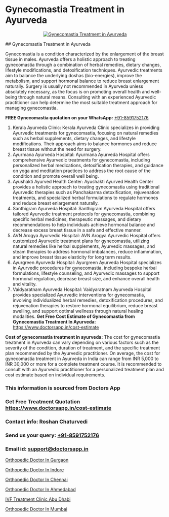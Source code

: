 # Gynecomastia Treatment in Ayurveda

<p align="center">
  <a href="null">
    <img src="null" alt="Gynecomastia Treatment in Ayurveda">
  </a>
</p>
## Gynecomastia Treatment in Ayurveda

Gynecomastia is a condition characterized by the enlargement of the breast tissue in males. Ayurveda offers a holistic approach to treating gynecomastia through a combination of herbal remedies, dietary changes, lifestyle modifications, and detoxification techniques. Ayurvedic treatments aim to balance the underlying doshas (bio-energies), improve the metabolism, and support hormonal balance to reduce breast enlargement naturally. Surgery is usually not recommended in Ayurveda unless absolutely necessary, as the focus is on promoting overall health and well-being through natural means. Consulting with an experienced Ayurvedic practitioner can help determine the most suitable treatment approach for managing gynecomastia.

**FREE Gynecomastia quotation on your WhatsApp:**  [+91-8591752176](https://api.whatsapp.com/send?phone=8591752176)

1) Kerala Ayurveda Clinic: Kerala Ayurveda Clinic specializes in providing Ayurvedic treatments for gynecomastia, focusing on natural remedies such as herbal supplements, dietary changes, and lifestyle modifications. Their approach aims to balance hormones and reduce breast tissue without the need for surgery.
2) Ayurmana Ayurveda Hospital: Ayurmana Ayurveda Hospital offers comprehensive Ayurvedic treatments for gynecomastia, including personalized herbal medications, detoxification therapies, and guidance on yoga and meditation practices to address the root cause of the condition and promote overall well being.
3) Ayushakti Ayurved Health Center: Ayushakti Ayurved Health Center provides a holistic approach to treating gynecomastia using traditional Ayurvedic therapies such as Panchakarma detoxification, rejuvenation treatments, and specialized herbal formulations to regulate hormones and reduce breast enlargement naturally.
4) Santhigram Ayurveda Hospital: Santhigram Ayurveda Hospital offers tailored Ayurvedic treatment protocols for gynecomastia, combining specific herbal medicines, therapeutic massages, and dietary recommendations to help individuals achieve hormonal balance and decrease excess breast tissue in a safe and effective manner.
5) AVN Arogya Ayurvedic Hospital: AVN Arogya Ayurvedic Hospital offers customized Ayurvedic treatment plans for gynecomastia, utilizing natural remedies like herbal supplements, Ayurvedic massages, and steam therapies to address hormonal imbalances, reduce inflammation, and improve breast tissue elasticity for long term results.
6) Ayurgreen Ayurveda Hospital: Ayurgreen Ayurveda Hospital specializes in Ayurvedic procedures for gynecomastia, including bespoke herbal formulations, lifestyle counseling, and Ayurvedic massages to support hormonal regulation, decrease breast size, and enhance overall health and vitality.
7) Vaidyaratnam Ayurveda Hospital: Vaidyaratnam Ayurveda Hospital provides specialized Ayurvedic interventions for gynecomastia, involving individualized herbal remedies, detoxification procedures, and rejuvenation therapies to restore hormonal equilibrium, reduce breast swelling, and support optimal wellness through natural healing modalities.
**Get Free Cost Estimate of Gynecomastia from Gynecomastia Treatment In Ayurveda:** https://www.doctorsapp.in/cost-estimate

**Cost of gynecomastia treatment in ayurveda:**
The cost for gynecomastia treatment in Ayurveda can vary depending on various factors such as the severity of the condition, duration of treatment, and the specific treatment plan recommended by the Ayurvedic practitioner. On average, the cost for gynecomastia treatment in Ayurveda in India can range from INR 5,000 to INR 30,000 or more for a complete treatment course. It is recommended to consult with an Ayurvedic practitioner for a personalized treatment plan and cost estimate based on individual requirements.

### This information is sourced from Doctors App 
### Get Free Treatment Quotation https://www.doctorsapp.in/cost-estimate
### Contact info: Roshan Chaturvedi 
### Send us your query: [+91-8591752176](https://api.whatsapp.com/send?phone=8591752176) 
### Email id: support@doctorsapp.in

[Orthopedic Doctor In Gurgaon](https://www.linkedin.com/pulse/orthopedic-doctor-gurgaon-doctorsapp-dhaka-f1x1e?trackingId=o48%2Fe7uKVNS4ILxItDOLVg%3D%3D&lipi=urn%3Ali%3Apage%3Ad_flagship3_company_admin%3Bo%2BosOGJBSO63YocmsfjAZA%3D%3D)

[Orthopedic Doctor In Indore](https://www.linkedin.com/pulse/orthopedic-doctor-indore-doctorsapp-united-arab-emirates-24ape?trackingId=JrtEFChP8WfKk%2BErxyVv0Q%3D%3D&lipi=urn%3Ali%3Apage%3Ad_flagship3_company_admin%3BSXrbBuk4SwWZ8nIcZ2zSvw%3D%3D)

[Orthopedic Doctor In Chennai](https://medium.com/@manish632504/orthopedic-doctor-in-chennai-068b4531fa11)

[Orthopedic Doctor In Ahmedabad](https://medium.com/@vimalrana22/orthopedic-doctor-in-ahmedabad-180e68c3f3f8)

[IVF Treatment Clinic Abu Dhabi](https://doctors-apps.github.io/doctorsapp/ivf-treatment-clinic-abu-dhabi)

[Orthopedic Doctor In Mumbai](https://doctors-apps.github.io/doctorsapp/orthopedic-doctor-in-mumbai)


